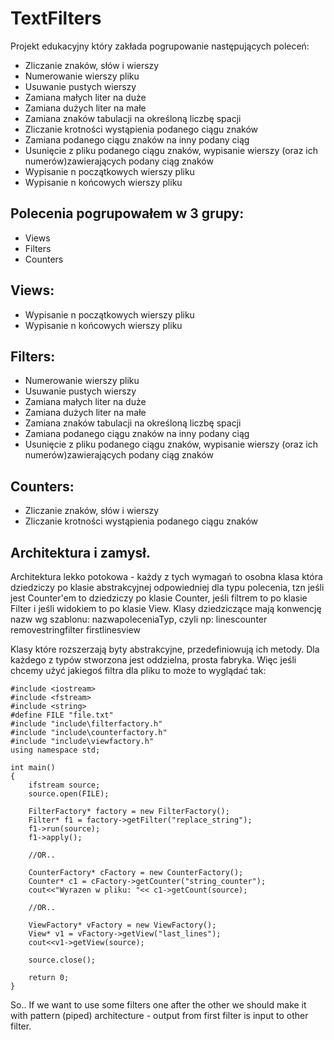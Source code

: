 TextFilters
===========
Projekt edukacyjny który zakłada pogrupowanie następujących poleceń:
- Zliczanie znaków, słów i wierszy
- Numerowanie wierszy pliku
- Usuwanie pustych wierszy
- Zamiana małych liter na duże
- Zamiana dużych liter na małe
- Zamiana znaków tabulacji na określoną liczbę spacji
- Zliczanie krotności wystąpienia podanego ciągu znaków
- Zamiana podanego ciągu znaków na inny podany ciąg
- Usunięcie z pliku podanego ciągu znaków, wypisanie wierszy (oraz ich numerów)zawierających podany ciąg znaków
- Wypisanie n początkowych wierszy pliku
- Wypisanie n końcowych wierszy pliku

Polecenia pogrupowałem w 3 grupy:
--------------
- Views
- Filters
- Counters

Views:
--------------
- Wypisanie n początkowych wierszy pliku
- Wypisanie n końcowych wierszy pliku


Filters:
--------------
- Numerowanie wierszy pliku
- Usuwanie pustych wierszy
- Zamiana małych liter na duże
- Zamiana dużych liter na małe
- Zamiana znaków tabulacji na określoną liczbę spacji
- Zamiana podanego ciągu znaków na inny podany ciąg
- Usunięcie z pliku podanego ciągu znaków, wypisanie wierszy (oraz ich numerów)zawierających podany ciąg znaków

Counters:
--------------
- Zliczanie znaków, słów i wierszy
- Zliczanie krotności wystąpienia podanego ciągu znaków

Architektura i zamysł.
--------------
Architektura lekko potokowa - każdy z tych wymagań to osobna klasa która dziedziczy po klasie abstrakcyjnej odpowiedniej dla typu polecenia,
tzn jeśli jest Counter'em to dziedziczy po klasie Counter, jeśli filtrem to po klasie Filter i jeśli widokiem to po klasie View. 
Klasy dziedziczące mają konwencję nazw wg szablonu: nazwapoleceniaTyp, czyli np:
linescounter
removestringfilter
firstlinesview

Klasy które rozszerzają byty abstrakcyjne, przedefiniowują ich metody. Dla każdego z typów stworzona jest oddzielna, prosta fabryka.
Więc jeśli chcemy użyć jakiegoś filtra dla pliku to może to wyglądać tak:
	
	#include <iostream>
	#include <fstream>
	#include <string>
	#define FILE "file.txt"
	#include "include\filterfactory.h"
	#include "include\counterfactory.h"
	#include "include\viewfactory.h"
	using namespace std;

	int main()
	{
		ifstream source;
		source.open(FILE);

		FilterFactory* factory = new FilterFactory();
		Filter* f1 = factory->getFilter("replace_string");
		f1->run(source);
		f1->apply();

		//OR.. 
		
		CounterFactory* cFactory = new CounterFactory();
		Counter* c1 = cFactory->getCounter("string_counter");
		cout<<"Wyrazen w pliku: "<< c1->getCount(source);

		//OR..

		ViewFactory* vFactory = new ViewFactory();
		View* v1 = vFactory->getView("last_lines");
		cout<<v1->getView(source);

		source.close();

		return 0;
	}

So.. If we want to use some filters one after the other we should make it with pattern (piped) architecture - output from first filter is input to other filter.